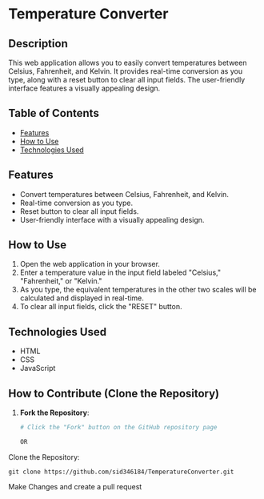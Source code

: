 # Temperature Converter

## Description

This web application allows you to easily convert temperatures between Celsius, Fahrenheit, and Kelvin. It provides real-time conversion as you type, along with a reset button to clear all input fields. The user-friendly interface features a visually appealing design.

## Table of Contents

- [Features](#features)
- [How to Use](#how-to-use)
- [Technologies Used](#technologies-used)


## Features

- Convert temperatures between Celsius, Fahrenheit, and Kelvin.
- Real-time conversion as you type.
- Reset button to clear all input fields.
- User-friendly interface with a visually appealing design.

## How to Use

1. Open the web application in your browser.
2. Enter a temperature value in the input field labeled "Celsius," "Fahrenheit," or "Kelvin."
3. As you type, the equivalent temperatures in the other two scales will be calculated and displayed in real-time.
4. To clear all input fields, click the "RESET" button.

## Technologies Used

- HTML
- CSS
- JavaScript

## How to Contribute (Clone the Repository)

1. **Fork the Repository**:
   ```bash
   # Click the "Fork" button on the GitHub repository page

   OR
Clone the Repository:
```
git clone https://github.com/sid346184/TemperatureConverter.git
```
Make Changes and create a pull request
